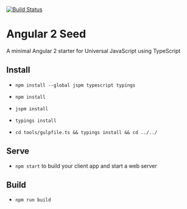 [![Build Status](https://travis-ci.org/SnowBiz/Angular2-Seed.svg?branch=master)](https://travis-ci.org/SnowBiz/Angular2-Seed)

# Angular 2 Seed
A minimal Angular 2 starter for Universal JavaScript using TypeScript

## Install
* `npm install --global jspm typescript typings`

* `npm install`

* `jspm install`

* `typings install`

* `cd tools/gulpfile.ts && typings install && cd ../../`


## Serve
* `npm start` to build your client app and start a web server

## Build
* `npm run build`
